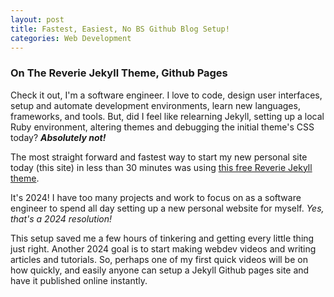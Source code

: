 ```yaml
---
layout: post
title: Fastest, Easiest, No BS Github Blog Setup!
categories: Web Development
---
```


### On The Reverie Jekyll Theme, Github Pages

Check it out, I'm a software engineer. I love to code, 
design user interfaces, setup and automate development
environments, learn new languages, frameworks,
and tools. But, did I feel like relearning Jekyll, setting
up a local Ruby environment, altering themes and debugging
the initial theme's CSS today? ***Absolutely not!***

The most straight forward and fastest way to start
my new personal site today (this site) in less than 30 minutes
was using [this free Reverie Jekyll theme](https://github.com/amitmerchant1990/reverie).

It's 2024! I have too many projects and work to focus on
as a software engineer to spend all day setting up a new 
personal website for myself. _Yes, that's a 2024 resolution!_

This setup saved me a few hours of tinkering and getting
every little thing just right. Another 2024 goal is to start
making webdev videos and writing articles and tutorials. So,
perhaps one of my first quick videos will be on how quickly,
and easily anyone can setup a Jekyll Github pages site and 
have it published online instantly.
